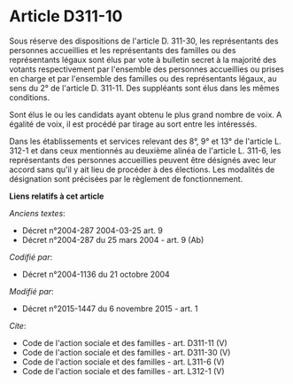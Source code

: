 # Article D311-10

Sous réserve des dispositions de l'article D. 311-30, les représentants des personnes accueillies et les représentants des
familles ou des représentants légaux sont élus par vote à bulletin secret à la majorité des votants respectivement par
l'ensemble des personnes accueillies ou prises en charge et par l'ensemble des familles ou des représentants légaux, au sens
du 2° de l'article D. 311-11. Des suppléants sont élus dans les mêmes conditions. 

Sont élus le ou les candidats ayant obtenu le plus grand nombre de voix. A égalité de voix, il est procédé par tirage au sort
entre les intéressés. 

Dans les établissements et services relevant des 8°, 9° et 13° de l'article L. 312-1 et dans ceux mentionnés au deuxième
alinéa de l'article L. 311-6, les représentants des personnes accueillies peuvent être désignés avec leur accord sans qu'il y
ait lieu de procéder à des élections. Les modalités de désignation sont précisées par le règlement de fonctionnement.

**Liens relatifs à cet article**

_Anciens textes_:

  - Décret n°2004-287 2004-03-25 art. 9
  - Décret n°2004-287 du 25 mars 2004 - art. 9 (Ab)

_Codifié par_:

  - Décret n°2004-1136 du 21 octobre 2004

_Modifié par_:

  - Décret n°2015-1447 du 6 novembre 2015 - art. 1

_Cite_:

  - Code de l'action sociale et des familles - art. D311-11 (V)
  - Code de l'action sociale et des familles - art. D311-30 (V)
  - Code de l'action sociale et des familles - art. L311-6 (V)
  - Code de l'action sociale et des familles - art. L312-1 (V)
